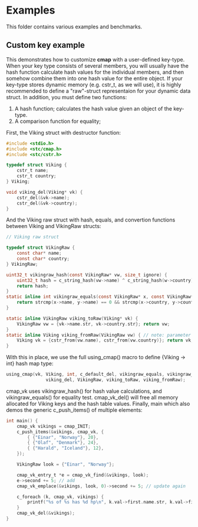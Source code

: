 Examples
========
This folder contains various examples and benchmarks.


Custom key example
------------------
This demonstrates how to customize **cmap** with a user-defined key-type. When your key type consists of several members, you will usually have the hash function calculate hash values for the individual members, and then somehow combine them into one hash value for the entire object. If your key-type stores dynamic memory (e.g. cstr_t, as we will use), it is highly recommended to define a "raw"-struct representaion for your dynamic data struct. In addition, you must define two functions:

1. A hash function; calculates the hash value given an object of the key-type.
2. A comparison function for equality;

First, the Viking struct with destructor function:
```C
#include <stdio.h>
#include <stc/cmap.h>
#include <stc/cstr.h>

typedef struct Viking {
    cstr_t name;
    cstr_t country;
} Viking;

void viking_del(Viking* vk) {
    cstr_del(&vk->name);
    cstr_del(&vk->country);
}
```
And the Viking raw struct with hash, equals, and convertion functions between Viking and VikingRaw structs:
```C
// Viking raw struct

typedef struct VikingRaw {
    const char* name;
    const char* country;
} VikingRaw;

uint32_t vikingraw_hash(const VikingRaw* vw, size_t ignore) {
    uint32_t hash = c_string_hash(vw->name) ^ c_string_hash(w->country);
    return hash;
}
static inline int vikingraw_equals(const VikingRaw* x, const VikingRaw* y) {
    return strcmp(x->name, y->name) == 0 && strcmp(x->country, y->country) == 0;
}

static inline VikingRaw viking_toRaw(Viking* vk) {
    VikingRaw vw = {vk->name.str, vk->country.str}; return vw;
}
static inline Viking viking_fromRaw(VikingRaw vw) { // note: parameter is by value
    Viking vk = {cstr_from(vw.name), cstr_from(vw.country)}; return vk;
}
```
With this in place, we use the full using_cmap() macro to define {Viking -> int} hash map type:
```C
using_cmap(vk, Viking, int, c_default_del, vikingraw_equals, vikingraw_hash,
               viking_del, VikingRaw, viking_toRaw, viking_fromRaw);
```
cmap_vk uses vikingraw_hash() for hash value calculations, and vikingraw_equals() for equality test. cmap_vk_del() will free all memory allocated for Viking keys and the hash table values. Finally, main which also demos the generic c_push_items() of multiple elements:
```C
int main() {
    cmap_vk vikings = cmap_INIT;
    c_push_items(&vikings, cmap_vk, {
        { {"Einar", "Norway"}, 20},
        { {"Olaf", "Denmark"}, 24},
        { {"Harald", "Iceland"}, 12},
    });

    VikingRaw look = {"Einar", "Norway"};

    cmap_vk_entry_t *e = cmap_vk_find(&vikings, look);
    e->second += 5; // add
    cmap_vk_emplace(&vikings, look, 0)->second += 5; // update again

    c_foreach (k, cmap_vk, vikings) {
        printf("%s of %s has %d hp\n", k.val->first.name.str, k.val->first.country.str, k.val->second);
    }
    cmap_vk_del(&vikings);
}
```
